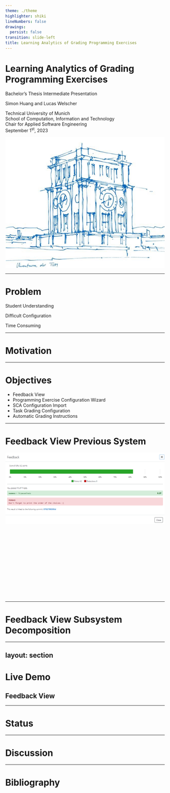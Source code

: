 ```yaml
---
theme: ./theme
highlighter: shiki
lineNumbers: false
drawings:
  persist: false
transition: slide-left
title: Learning Analytics of Grading Programming Exercises
---
```


<div class="grid grid-cols-2">
    <div>
        <h1>Learning Analytics of Grading Programming Exercises</h1>
        <p class="text-[#0065bd] text-xl">Bachelor’s Thesis Intermediate Presentation</p>
        <div class="my-12">
            <p class="font-bold">Simon Huang and Lucas Welscher</p>
        </div>
        <p>
            Technical University of Munich<br/>
            School of Computation, Information and Technology<br/>
            Chair for Applied Software Engineering<br/>
            September 1<sup>st</sup>, 2023
        </p>
    </div>
    <img src="assets/uhrenturm.png"/>
</div>

<!--
The last comment block of each slide will be treated as slide notes. It will be visible and editable in Presenter Mode along with the slide. [Read more in the docs](https://sli.dev/guide/syntax.html#notes)
-->

---

# Problem

<div class="grid grid-cols-3 color-[#0065bd] items-center justify-center mt-32">
    <v-click>
        <div class="flex flex-col items-center">
            <mdi-puzzle class="w-20 h-20"/>
            <p class="text-black">Student Understanding</p>
        </div>
    </v-click>
    <v-click>
        <div class="flex flex-col items-center">
            <mdi-cog class="w-20 h-20"/>
            <p class="text-black">Difficult Configuration</p>
        </div>
    </v-click>
    <v-click>
        <div class="flex flex-col items-center">
            <mdi-clock class="w-20 h-20"/>
            <p class="text-black">Time Consuming</p>
        </div>
    </v-click>
</div>

<!--
- Understanding the grading from instructors and tutors is difficult for student
    - What does this feedback mean? What is the impact on my grade?
- Configuring grading did not reflect the way instructors want to grade exercises
- Overall too time consuming; Instructors where not able to easily create the amount of exercises with
the required amount of information and detail
-->

---

# Motivation

---

# Objectives

- Feedback View
- Programming Exercise Configuration Wizard
- SCA Configuration Import
- Task Grading Configuration
- Automatic Grading Instructions

---

# Feedback View Previous System

<div class="relative">
    <img src="assets/feedbackView.png"/>
    <svg class="absolute top-0 text-red" width="1132" height="503">
        <v-click>
            <rect x="5" y="60" width="860" height="105" fill="none" stroke="currentColor" stroke-width="5"/>
        </v-click>
        <v-click>
            <rect x="5" y="180" width="860" height="110" fill="none" stroke="currentColor" stroke-width="5"/>
        </v-click>
        <v-click>
            <rect x="5" y="290" width="280" height="30" fill="none" stroke="currentColor" stroke-width="5"/>
        </v-click>
    </svg>
</div>

---

# Feedback View Subsystem Decomposition

---
 layout: section
---

# Live Demo

## Feedback View

---

# Status

---

# Discussion

---

# Bibliography
